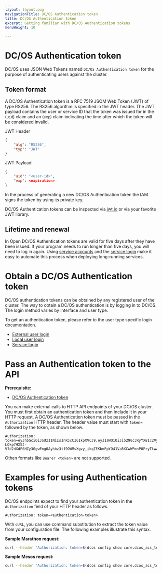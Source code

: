 ```yaml
---
layout: layout.pug
navigationTitle: DC/OS Authentication token
title: DC/OS Authentication token
excerpt: Getting familiar with DC/OS Authentication tokens
menuWeight: 10

---
```


<!-- The source repository for this topic is https://github.com/dcos/dcos-docs-site -->

# DC/OS Authentication token

DC/OS uses JSON Web Tokens named `DC/OS Authentication token` for the purpose of authenticating users against the cluster.

## Token format

A DC/OS Authentication token is a RFC 7519 JSOM Web Token (JWT) of type RS256. The RS256 algorithm is specified in the JWT header. The JWT payload contains the user or service ID that the token was issued for in the (`uid`) claim and an (`exp`) claim indicating the time after which the token will be considered invalid.

JWT Header
```json
{
    "alg": "RS256",
    "typ": "JWT"
}
```

JWT Payload
```json
{
    "uid": "<user-id>",
    "exp": <expiration>
}
```

In the process of generating a new DC/OS Authentication token the IAM signs the token by using its private key.

DC/OS Authentication tokens can be inspected via [jwt.io](https://jwt.io) or via your favorite JWT library.

## Lifetime and renewal

In Open DC/OS Authentication tokens are valid for five days after they have been issued. If your program needs to run longer than five days, you will need to log in again. Using [service accounts](/1.13/security/oss/user-account-management/service-accounts/) and the [service login](/1.13/security/oss/authentication/authentication-token/service-login/) make it easy to automate this process when deploying long-running services.

# Obtain a DC/OS Authentication token

DC/OS authentication tokens can be obtained by any registered user of the cluster. The way to obtain a DC/OS authentication is by logging in to DC/OS. The login method varies by interface and user type.

To get an authentication token, please refer to the user type specific login documentation.

* [External user login](/1.13/security/oss/login/external-user-login/)
* [Local user login](/1.13/security/oss/login/local-user-login/)
* [Service login](/1.13/security/oss/login/service-login/)

# Pass an Authentication token to the API

**Prerequisite:**
- [DC/OS Authentication token](/1.13/security/oss/authentication/authentication-token/)

You can make external calls to HTTP API endpoints of your DC/OS cluster. You must first obtain an authentication token and then include it in your HTTP request.
A DC/OS Authentication token must be passed in the `Authorization` HTTP header. The header value must start with `token=` followed by the token, as shown below.

```http
Authorization: token=eyJhbGciOiJSUzI1NiIsInR5cCI6IkpXVCJ9.eyJ1aWQiOiJib290c3RyYXB1c2VyIiwiZXhwIjoxNDgyNjE1NDU2fQ.j3_31keWvK15shfh_BII7w_10MgAj4ay700Rub5cfNHyIBrWOXbedxdKYZN6ILW9vLt3t5uCAExOOFWJkYcsI0sVFcM1HSV6oIBvJ6UHAmS9XPqfZoGh0PIqXjE0kg0h0V5jjaeX15hk-LQkp7HXSJ-V7d2dXdF6HZy3GgwFmg0Ayhbz3tf9OWMsXgvy_ikqZEKbmPpYO41VaBXCwWPmnP0PryTtwaNHvCJo90ra85vV85C02NEdRHB7sqe4lKH_rnpz980UCmXdJrpO4eTEV7FsWGlFBuF5GAy7_kbAfi_1vY6b3ufSuwiuOKKunMpas9_NfDe7UysfPVHlAxJJgg
```

Othen formats like `Bearer <token>` are not supported.

# Examples for using Authentication tokens

DC/OS endpoints expect to find your authentication token in the `Authorization` field of your HTTP header as follows.

```http
Authorization: token=<authentication-token>
```

With `cURL`, you can use command substitution to extract the token value from your configuration file. The following examples illustrate this syntax.

**Sample Marathon request:**

```bash
curl --header "Authorization: token=$(dcos config show core.dcos_acs_token)" http://<host-ip>/service/marathon/v2/apps
```

**Sample Mesos request:**

```bash
curl --header "Authorization: token=$(dcos config show core.dcos_acs_token)" http://<host-ip>/mesos/master/state.json
```
